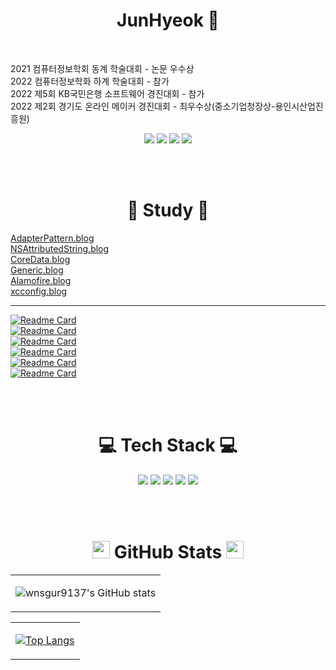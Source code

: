 <!-- <p style="font-size: 30px;" align="center">JunHyeok 🐈‍⬛ <p>  -->

 <h1 align="center"> JunHyeok 🐶‍ </h1>

<br>

<p>
	2021 컴퓨터정보학회 동계 학술대회 - 논문 우수상<br>
	2022 컴퓨터정보학화 하계 학술대회 - 참가<br>
	2022 제5회 KB국민은행 소프트웨어 경진대회 - 참가<br>
	2022 제2회 경기도 온라인 메이커 경진대회 - 최우수상(중소기업청장상-용인시산업진흥원)<br>
</p>

<p align="center">
<!-- <a href="https://wnsgur9137.github.io"><img src="https://img.shields.io/badge/Tech Vlog-222222?style=flat-square&logo=github&logoColor=white"/></a> -->
<a href="https://medium.com/@cbaddaafcbbabb"><img src="https://img.shields.io/badge/Tech Vlog-222222?style=flat-square&logo=github&logoColor=white"/></a>
<a href="https://wnsgur9137.notion.site/IOS-a307fbbee522498f875188a3c160c135"><img src="https://img.shields.io/badge/Portfolio-181A1D?style=flat-square&logo=Notion&logoColor=white"/></a>
<a href="mailto:wnsgur9137@icloud.com"><img src="https://img.shields.io/badge/Email-3693F3?style=flat-square&logo=gmail&logoColor=white"/></a>
<a href="https://hits.seeyoufarm.com"><img src="https://hits.seeyoufarm.com/api/count/incr/badge.svg?url=https%3A%2F%2Fgithub.com%2Fwnsgur9137&count_bg=%2379C83D&title_bg=%23555555&icon=github.svg&icon_color=%23E7E7E7&title=방문자+수&edge_flat=false"/></a>
</p>


<br>
<br>

<h1 align="center"> 📝 Study 📝 </h1>
<!-- <p align="center"> -->
    <a href="https://medium.com/@cbaddaafcbbabb/swift-adapter-pattern-dabb6727013d">AdapterPattern.blog</font></a><br>
    <a href="https://medium.com/@cbaddaafcbbabb/swift-nsattributedstring-fd5ffa37359f">NSAttributedString.blog</a><br>
    <a href="https://medium.com/@cbaddaafcbbabb/swift-coredata-7b2ba1f7b836">CoreData.blog</a><br>
    <a href="https://medium.com/@cbaddaafcbbabb/swift-generic-제네릭-a333175bae2a">Generic.blog</a><br>
    <a href="https://medium.com/@cbaddaafcbbabb/swift-alamofire-84297f5830c">Alamofire.blog</a><br>
    <a href="https://medium.com/@cbaddaafcbbabb/swift-xcconfig-file-1545b64e480">xcconfig.blog</a><br>
<!-- </p> -->
<hr>

[![Readme Card](https://github-readme-stats.vercel.app/api/pin/?username=wnsgur9137&repo=iOS_TabBarBase)](https://github.com/anuraghazra/github-readme-stats)<br>
[![Readme Card](https://github-readme-stats.vercel.app/api/pin/?username=wnsgur9137&repo=CICD_FastLaneBase)](https://github.com/anuraghazra/github-readme-stats)<br>
[![Readme Card](https://github-readme-stats.vercel.app/api/pin/?username=wnsgur9137&repo=CryptographyMock)](https://github.com/anuraghazra/github-readme-stats)<br>
[![Readme Card](https://github-readme-stats.vercel.app/api/pin/?username=wnsgur9137&repo=CoreDataMock)](https://github.com/anuraghazra/github-readme-stats)<br>
[![Readme Card](https://github-readme-stats.vercel.app/api/pin/?username=wnsgur9137&repo=AdapterPattern)](https://github.com/anuraghazra/github-readme-stats)<br>
[![Readme Card](https://github-readme-stats.vercel.app/api/pin/?username=wnsgur9137&repo=InAppPurchaseMock)](https://github.com/anuraghazra/github-readme-stats)<br>

<br>
<br>

<h1 align="center"> 💻 Tech Stack 💻 </h1>
<p align="center">
    <img src="https://img.shields.io/badge/Swift-F05138?style=flat-square&logo=swift&logoColor=white"/>
	<img src="https://img.shields.io/badge/SwiftUI-0052CC?style=flat-square&logo=swift&logoColor=white"/>
	<img src="https://img.shields.io/badge/RxSwift-B7178C?style=flat-square&logo=ReactiveX&logoColor=white"/>
	<img src="https://img.shields.io/badge/Combine-0052CC?style=flat-square&logo=swift&logoColor=white"/>
    <img src="https://img.shields.io/badge/Python-3776AB?style=flat-square&logo=python&logoColor=white"/>
    <!-- <img src="https://img.shields.io/badge/Jupyter-F37626?style=flat-square&logo=jupyter&logoColor=white"/>
    <img src="https://img.shields.io/badge/Spring-6DB33F?style=flat-square&logo=spring&logoColor=white"/>
    <img src="https://img.shields.io/badge/Java-3776AB?style=flat-square&logo=java&logoColor=white"/>
    <img src="https://img.shields.io/badge/JavaScript-F7DF1E?style=flat-square&logo=javaScript&logoColor=white"/>
    <img src="https://img.shields.io/badge/Cpp-00599C?style=flat-square&logo=C&logoColor=white"/>
    <img src="https://img.shields.io/badge/HTML-E34F26?style=flat-square&logo=html5&logoColor=white"/>
    <img src="https://img.shields.io/badge/CSS-1572B6?style=flat-square&logo=css3&logoColor=white"/> -->
</p>

<br>
<br>

<h1 align="center"> 
    <img width="28px" height="28px" src="https://cdn.jsdelivr.net/npm/simple-icons@v7/icons/github.svg"/> GitHub Stats 
    <img width="28px" height="28px" src="https://cdn.jsdelivr.net/npm/simple-icons@v7/icons/github.svg"/> 
</h1>

<table align="center">
<tr>
<td>

![wnsgur9137's GitHub stats](https://github-readme-stats.vercel.app/api?username=wnsgur9137&show_icons=&theme=dark)

</td>
</tr>
</table> 



<table align="center">
<tr>
<td>

<!-- [![Top Langs](https://github-readme-stats.vercel.app/api/top-langs/? username=wnsgur9137&layout=compact&theme=dark&langs_count=10)](https://github.com/anuraghazra/github-readme-stats) -->
[![Top Langs](https://github-readme-stats.vercel.app/api/top-langs/?username=wnsgur9137&layout=pie&hide=jupyternotebook,css,html)](https://github.com/anuraghazra/github-readme-stats)

</td>
</tr>
</table>


<!-- <table align="center">
<tr>
<td colspan="2" style="text-align: center;">

[![Solved.ac profile](http://mazassumnida.wtf/api/v2/generate_badge?boj=wnsgur9137)](https://solved.ac/wnsgur9137)

</td>
</tr>
</table> -->

<!--
![hyp3rflow's solved.ac stats](https://github-readme-solvedac.hyp3rflow.vercel.app/api/?handle=wnsgur9137)
-->
